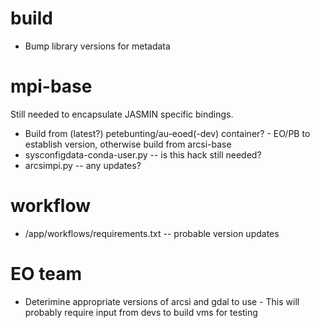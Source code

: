 build
=====

* Bump library versions for metadata

mpi-base
========

Still needed to encapsulate JASMIN specific bindings.

* Build from (latest?) petebunting/au-eoed(-dev) container? - EO/PB to establish version, otherwise build from arcsi-base
* sysconfigdata-conda-user.py -- is this hack still needed?
* arcsimpi.py -- any updates?


workflow
========

* /app/workflows/requirements.txt -- probable version updates

EO team
=======

* Deterimine appropriate versions of arcsi and gdal to use - This will probably require input from devs to build vms for testing